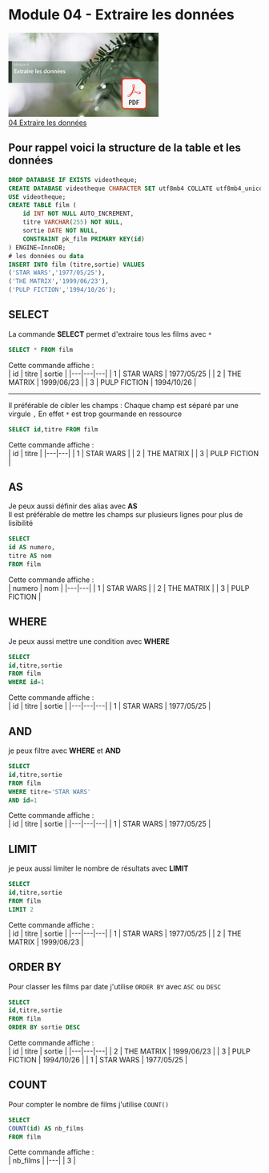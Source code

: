 # Module 04 - Extraire les données

<a href="../00 Les fichiers PDF - Supports de cours/04 Extraire les données.pdf">
  <img src="../img/mod/m4.webp" width="300">
</a>  
<br>
<a href="../00 Les fichiers PDF - Supports de cours/04 Extraire les données.pdf">
04 Extraire les données
</a> 

## Pour rappel voici la structure de la table et les données 
```sql
DROP DATABASE IF EXISTS videotheque;
CREATE DATABASE videotheque CHARACTER SET utf8mb4 COLLATE utf8mb4_unicode_ci;
USE videotheque;
CREATE TABLE film (
    id INT NOT NULL AUTO_INCREMENT,
    titre VARCHAR(255) NOT NULL,
    sortie DATE NOT NULL,
    CONSTRAINT pk_film PRIMARY KEY(id)
) ENGINE=InnoDB; 
# les données ou data
INSERT INTO film (titre,sortie) VALUES
('STAR WARS','1977/05/25'),
('THE MATRIX','1999/06/23'),
('PULP FICTION','1994/10/26');
``` 
  
## SELECT
La commande **SELECT** permet d'extraire tous les films avec <code>*</code>
```sql
SELECT * FROM film
```
Cette commande affiche :  
| id | titre | sortie |
|---|---|---|
| 1 | STAR WARS | 1977/05/25 |
| 2 | THE MATRIX | 1999/06/23 |
| 3 | PULP FICTION | 1994/10/26 |
  
-----------------------------------------------------------------------------------
  
Il préférable de cibler les champs :
Chaque champ est séparé par une virgule <code>,</code>
En effet <code>*</code> est trop gourmande en ressource  

```sql
SELECT id,titre FROM film
```
Cette commande affiche :  
| id | titre |
|---|---|
| 1 | STAR WARS |
| 2 | THE MATRIX |
| 3 | PULP FICTION |

## AS
Je peux aussi définir des alias avec **AS**  
Il est préférable de mettre les champs sur plusieurs lignes pour plus de lisibilité  
```sql
SELECT 
id AS numero,
titre AS nom
FROM film
```
Cette commande affiche :  
| numero | nom |
|---|---|
| 1 | STAR WARS |
| 2 | THE MATRIX |
| 3 | PULP FICTION |
  
## WHERE
Je peux aussi mettre une condition avec **WHERE**
```sql
SELECT 
id,titre,sortie
FROM film
WHERE id=1
```
Cette commande affiche :  
| id | titre | sortie |
|---|---|---|
| 1 | STAR WARS | 1977/05/25 |


## AND
je peux filtre avec **WHERE** et **AND**  
```sql
SELECT 
id,titre,sortie
FROM film
WHERE titre='STAR WARS'
AND id=1
```
Cette commande affiche :  
| id | titre | sortie |
|---|---|---|
| 1 | STAR WARS | 1977/05/25 |

## LIMIT
je peux aussi limiter le nombre de résultats avec **LIMIT** 
```sql
SELECT 
id,titre,sortie
FROM film
LIMIT 2
```
Cette commande affiche :  
| id | titre | sortie |
|---|---|---|
| 1 | STAR WARS | 1977/05/25 |
| 2 | THE MATRIX | 1999/06/23 |

  
## ORDER BY
Pour classer les films par date j'utilise <code>ORDER BY</code>
avec <code>ASC</code> ou <code>DESC</code>
```sql
SELECT 
id,titre,sortie
FROM film
ORDER BY sortie DESC
```

Cette commande affiche :  
| id | titre | sortie |
|---|---|---|
| 2 | THE MATRIX | 1999/06/23 |
| 3 | PULP FICTION | 1994/10/26 |
| 1 | STAR WARS | 1977/05/25 |

## COUNT
Pour compter le nombre de films j'utilise <code>COUNT()</code>

```sql
SELECT 
COUNT(id) AS nb_films
FROM film
```

Cette commande affiche :  
| nb_films |
|---|
| 3 | 

